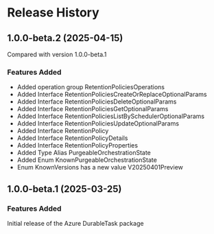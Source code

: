 # Release History
    
## 1.0.0-beta.2 (2025-04-15)
Compared with version 1.0.0-beta.1
    
### Features Added

  - Added operation group RetentionPoliciesOperations
  - Added Interface RetentionPoliciesCreateOrReplaceOptionalParams
  - Added Interface RetentionPoliciesDeleteOptionalParams
  - Added Interface RetentionPoliciesGetOptionalParams
  - Added Interface RetentionPoliciesListBySchedulerOptionalParams
  - Added Interface RetentionPoliciesUpdateOptionalParams
  - Added Interface RetentionPolicy
  - Added Interface RetentionPolicyDetails
  - Added Interface RetentionPolicyProperties
  - Added Type Alias PurgeableOrchestrationState
  - Added Enum KnownPurgeableOrchestrationState
  - Enum KnownVersions has a new value V20250401Preview
    
    
## 1.0.0-beta.1 (2025-03-25)

### Features Added

Initial release of the Azure DurableTask package
